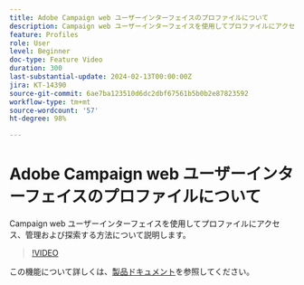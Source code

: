 ```yaml
---
title: Adobe Campaign web ユーザーインターフェイスのプロファイルについて
description: Campaign web ユーザーインターフェイスを使用してプロファイルにアクセス、管理および探索する方法について説明します。
feature: Profiles
role: User
level: Beginner
doc-type: Feature Video
duration: 300
last-substantial-update: 2024-02-13T00:00:00Z
jira: KT-14390
source-git-commit: 6ae7ba123510d6dc2dbf67561b5b0b2e87823592
workflow-type: tm+mt
source-wordcount: '57'
ht-degree: 98%

---
```



# Adobe Campaign web ユーザーインターフェイスのプロファイルについて

Campaign web ユーザーインターフェイスを使用してプロファイルにアクセス、管理および探索する方法について説明します。

>[!VIDEO](https://video.tv.adobe.com/v/3427293/?learn=on)

この機能について詳しくは、[製品ドキュメント](https://experienceleague.adobe.com/docs/campaign-web/v8/audiences/work-with-profiles/about-recipients.html)を参照してください。